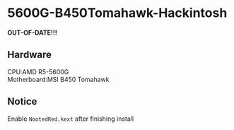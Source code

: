 # 5600G-B450Tomahawk-Hackintosh
**OUT-OF-DATE!!!**  
## Hardware
CPU:AMD R5-5600G  
Motherboard:MSI B450 Tomahawk  

## Notice
Enable `NootedRed.kext` after finishing install